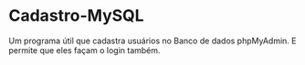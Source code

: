 # Cadastro-MySQL

Um programa útil que cadastra usuários no Banco de dados phpMyAdmin. 
E permite que eles façam o login também.
